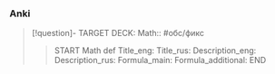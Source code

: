 ### Anki
> [!question]-
TARGET DECK: Math:: #обс/фикс  
>>START
Math def
Title_eng: 
Title_rus: 
Description_eng: 
Description_rus: 
Formula_main: 
Formula_additional:
END